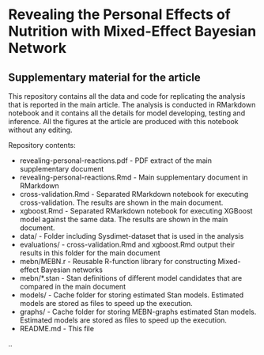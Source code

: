 # Revealing the Personal Effects of Nutrition with Mixed-Effect Bayesian Network
## Supplementary material for the article

This repository contains all the data and code for replicating the analysis that is reported in the main article. The analysis is conducted in RMarkdown notebook and it contains all the details for model developing, testing and inference. All the figures at the article are produced with this notebook without any editing.

Repository contents:

- revealing-personal-reactions.pdf  - PDF extract of the main supplementary document
- revealing-personal-reactions.Rmd  - Main supplementary document in RMarkdown 
- cross-validation.Rmd              - Separated RMarkdown notebook for executing cross-validation. The results are shown in the main document.
- xgboost.Rmd                       - Separated RMarkdown notebook for executing XGBoost model against the same data. The results are shown in the main document.
- data/                             - Folder including Sysdimet-dataset that is used in the analysis
- evaluations/                      - cross-validation.Rmd and xgboost.Rmd output their results in this folder for the main document
- mebn/MEBN.r                       - Reusable R-function library for constructing Mixed-effect Bayesian networks
- mebn/*.stan                       - Stan definitions of different model candidates that are compared in the main document
- models/                           - Cache folder for storing estimated Stan models. Estimated models are stored as files to speed up the execution.
- graphs/                           - Cache folder for storing MEBN-graphs estimated Stan models. Estimated models are stored as files to speed up the execution.
- README.md                         - This file

..
